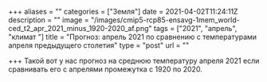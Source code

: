 +++
aliases = ""
categories = ["Земля"]
date = 2021-04-02T11:24:11Z
description = ""
image = "/images/cmip5-rcp85-ensavg-1mem_world-ced_t2_apr_2021_minus_1920-2020_af.png"
tags = ["2021", "апрель", "климат "]
title = "Прогноз: апрель 2021 по сравнению с температурами апреля предыдущего столетия"
type = "post"
url = ""

+++
Такой вот у нас прогноз на среднюю температуру апреля 2021 если сравнивать его с апрелями промежутка с 1920 по 2020.
